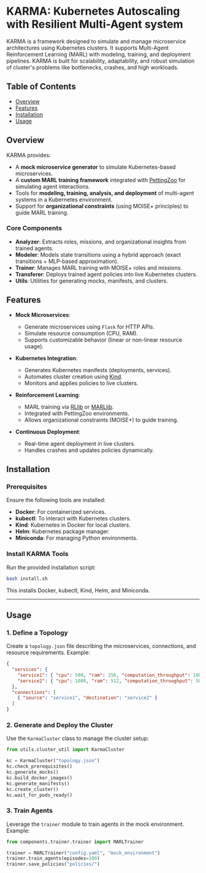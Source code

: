 # KARMA: Kubernetes Autoscaling with Resilient Multi-Agent system 

KARMA is a framework designed to simulate and manage microservice architectures using Kubernetes clusters. It supports Multi-Agent Reinforcement Learning (MARL) with modeling, training, and deployment pipelines. KARMA is built for scalability, adaptability, and robust simulation of cluster's problems like bottlenecks, crashes, and high workloads.


## **Table of Contents**
- [Overview](#overview)
- [Features](#features)
- [Installation](#installation)
- [Usage](#usage)


## **Overview**

KARMA provides:
- A **mock microservice generator** to simulate Kubernetes-based microservices.
- A **custom MARL training framework** integrated with [PettingZoo](https://www.pettingzoo.ml/) for simulating agent interactions.
- Tools for **modeling, training, analysis, and deployment** of multi-agent systems in a Kubernetes environment.
- Support for **organizational constraints** (using MOISE+ principles) to guide MARL training.

### Core Components
- **Analyzer**: Extracts roles, missions, and organizational insights from trained agents.
- **Modeler**: Models state transitions using a hybrid approach (exact transitions + MLP-based approximation).
- **Trainer**: Manages MARL training with MOISE+ roles and missions.
- **Transferer**: Deploys trained agent policies into live Kubernetes clusters.
- **Utils**: Utilities for generating mocks, manifests, and clusters.


## **Features**

- **Mock Microservices**:
  - Generate microservices using `Flask` for HTTP APIs.
  - Simulate resource consumption (CPU, RAM).
  - Supports customizable behavior (linear or non-linear resource usage).

- **Kubernetes Integration**:
  - Generates Kubernetes manifests (deployments, services).
  - Automates cluster creation using [Kind](https://kind.sigs.k8s.io/).
  - Monitors and applies policies to live clusters.

- **Reinforcement Learning**:
  - MARL training via [RLlib](https://docs.ray.io/en/latest/rllib.html) or [MARLlib](https://github.com/Replicable-MARL/MARLlib).
  - Integrated with PettingZoo environments.
  - Allows organizational constraints (MOISE+) to guide training.

- **Continuous Deployment**:
  - Real-time agent deployment in live clusters.
  - Handles crashes and updates policies dynamically.


## **Installation**

### Prerequisites
Ensure the following tools are installed:
- **Docker**: For containerized services.
- **kubectl**: To interact with Kubernetes clusters.
- **Kind**: Kubernetes in Docker for local clusters.
- **Helm**: Kubernetes package manager.
- **Miniconda**: For managing Python environments.

### Install KARMA Tools
Run the provided installation script:
```bash
bash install.sh
```
This installs Docker, kubectl, Kind, Helm, and Miniconda.

---

## **Usage**

### 1. Define a Topology
Create a `topology.json` file describing the microservices, connections, and resource requirements. Example:
```json
{
  "services": {
    "service1": { "cpu": 500, "ram": 256, "computation_throughput": 100 },
    "service2": { "cpu": 1000, "ram": 512, "computation_throughput": 50 }
  },
  "connections": [
    { "source": "service1", "destination": "service2" }
  ]
}
```

### 2. Generate and Deploy the Cluster
Use the `KarmaCluster` class to manage the cluster setup:
```python
from utils.cluster_util import KarmaCluster

kc = KarmaCluster("topology.json")
kc.check_prerequisites()
kc.generate_mocks()
kc.build_docker_images()
kc.generate_manifests()
kc.create_cluster()
kc.wait_for_pods_ready()
```

### 3. Train Agents
Leverage the `trainer` module to train agents in the mock environment. Example:
```python
from components.trainer.trainer import MARLTrainer

trainer = MARLTrainer("config.yaml", "mock_environment")
trainer.train_agents(episodes=100)
trainer.save_policies("policies/")
```
